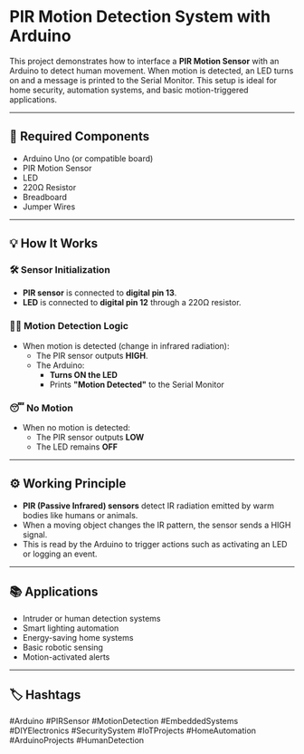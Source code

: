 # PIR Motion Detection System with Arduino

This project demonstrates how to interface a **PIR Motion Sensor** with an Arduino to detect human movement. When motion is detected, an LED turns on and a message is printed to the Serial Monitor. This setup is ideal for home security, automation systems, and basic motion-triggered applications.

---

## 🔧 Required Components

- Arduino Uno (or compatible board)  
- PIR Motion Sensor  
- LED  
- 220Ω Resistor  
- Breadboard  
- Jumper Wires  

---

## 💡 How It Works

### 🛠️ Sensor Initialization

- **PIR sensor** is connected to **digital pin 13**.
- **LED** is connected to **digital pin 12** through a 220Ω resistor.

### 🚶‍♂️ Motion Detection Logic

- When motion is detected (change in infrared radiation):
  - The PIR sensor outputs **HIGH**.
  - The Arduino:
    - **Turns ON the LED**
    - Prints **"Motion Detected"** to the Serial Monitor

### 😴 No Motion

- When no motion is detected:
  - The PIR sensor outputs **LOW**
  - The LED remains **OFF**

---

## ⚙️ Working Principle

- **PIR (Passive Infrared) sensors** detect IR radiation emitted by warm bodies like humans or animals.
- When a moving object changes the IR pattern, the sensor sends a HIGH signal.
- This is read by the Arduino to trigger actions such as activating an LED or logging an event.

---

## 📚 Applications

- Intruder or human detection systems  
- Smart lighting automation  
- Energy-saving home systems  
- Basic robotic sensing  
- Motion-activated alerts

---


## 🏷️ Hashtags

#Arduino #PIRSensor #MotionDetection #EmbeddedSystems #DIYElectronics #SecuritySystem #IoTProjects #HomeAutomation #ArduinoProjects #HumanDetection
